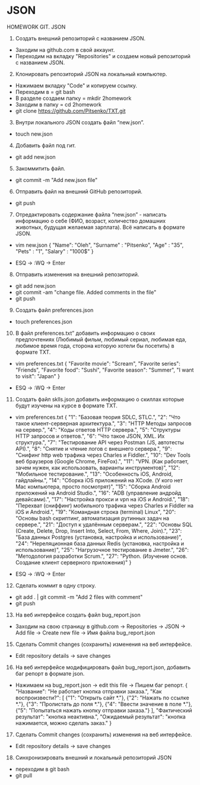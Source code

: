 # JSON 
HOMEWORK GIT. JSON
1. Создать внешний репозиторий c названием JSON.
 - Заходим на github.com  в свой аккаунт. 
 - Переходим на вкладку "Repositories" и создаем новый репозиторий c названием JSON. 
2. Клонировать репозиторий JSON на локальный компьютер.
 - Нажимаем вкладку "Code" и копируем ссылку. 
 - Переходим в  = git bash 
 - В разделе создаем папку =  mkdir 2homework
 - Заходим в папку = cd 2homework
 - git clone https://github.com/Pitsenko/TXT.git 
3. Внутри локального JSON создать файл “new.json”.
 - touch new.json
4. Добавить файл под гит.
 - git add new.json
5. Закоммитить файл.
 - git commit -m "Add new.json file"
6. Отправить файл на внешний GitHub репозиторий.
 - git push 
7. Отредактировать содержание файла “new.json” - написать информацию о себе (ФИО, возраст, количество домашних животных, будущая желаемая зарплата). Всё написать в формате JSON.
 - vim new.json 
{
        "Name": "Oleh",
        "Surname" : "Pitsenko",
        "Age" : "35",
        "Pets" : "1",
        "Salary" : "1000$"
}

 - ESQ -> :WQ -> Enter 
8. Отправить изменения на внешний репозиторий.
 - git add new.json
 - git commit -am "change file. Added comments in the file"
 - git push 
9. Создать файл preferences.json
 - touch preferences.json
10. В файл preferences.txt” добавить информацию о своих предпочтениях (Любимый фильм, любимый сериал, любимая еда, любимое время года, сторона которую хотели бы посетить) в формате TXT.
 - vim preferences.txt 
{
        "Favorite movie": "Scream",
        "Favorite series": "Friends",
        "Favorite food": "Sushi",
        "Favorite season": "Summer",
        "I want to visit": "Japan"
}

 - ESQ -> :WQ -> Enter

11. Создать файл sklls.json добавить информацию о скиллах которые будут изучены на курсе в формате TXT.
 - vim preferences.txt 
{
	"1": "Базовая теория SDLC, STLC.",
	"2": "Что такое клиент-серверная архитектура.",
	"3": "HTTP Методы запросов на сервер.",
	"4": "Коды ответов HTTP сервера.",
	"5": "Структуры HTTP запросов и ответов.",
	"6": "Что такое JSON, XML. Их структура.",
	"7": "Тестирование API через Postman (JS, автотесты API).",
	"8": "Снятие и чтение логов c внешнего сервера.",
	"9": "Снифинг http web трафика через Charles и Fiddler.",
	"10": "Dev Tools веб браузеров (Google Chrome, FireFox).",
	"11": "VPN. (Как работает, зачем нужен, как использовать, варианты инструментов)",
	"12": "Мобильное тестирование.",
	"13": "Особенность iOS, Android, гайдлайны.",
	"14": "Сборка iOS приложений на XCode. (У кого нет Mac компьютера, просто посмотрят)",
	"15": "Сборка Android приложений на Android Studio.",
	"16": "ADB (управление андройд девайсами).",
	"17": "Настройка прокси и vpn на iOS и Android.",
	"18": "Перехват (сниффинг) мобильного трафика через Charles и Fiddler на iOS и Android.",
	"19": "Командная строка (terminal) Linux",
	"20": "Основы bash скриптинг, автоматизация рутинных задач на сервере.",
	"21": "Доступ к удалённым серверам.",
	"22": "Основы SQL (Create, Delete, Drop, Insert Into, Select, From, Where, Join).",
	"23": "База данных Postgres (установка, настройка и использование)",
	"24": "Нереляционная база данных Redis (установка, настройка и использование)",
	"25": "Нагрузочное тестирование в Jmeter.",
	"26": "Методология разработки Scrum.",
	"27": "Python. (Изучение основ. Создание клиент серверного приложения)"
}

 - ESQ -> :WQ -> Enter

12. Сделать коммит в одну строку. 
 - git add . | git commit -m "Add 2 files with comment"
 - git push
13. На веб интерфейсе создать файл bug_report.json
 - Заходим на свою страницу в github.com -> Repositories -> JSON -> Add file -> Create new file -> Имя файла bug_report.json
15. Сделать Commit changes (сохранить) изменения на веб интерфейсе.
 - Edit repository details -> save changes
16. На веб интерфейсе модифицировать файл bug_report.json, добавить баг репорт в формате json.
 - Нажимаем на bug_report.json ->  edit this file ->  Пишем  баг репорт. 
{
	"Название": "Не работает кнопка отправки заказа.",
	"Как воспроизвести?": [
     		{"1": "Oткрыть сайт *."},
     		{"2": "Нажать по ссылке *."},
     		{"3": "Пролистать до поля *."},
     		{"4": "Ввести значение в поле *."},
     		{"5": "Попытаться нажать кнопку отправки заказа."}
	],
	"Фактический результат": "кнопка неактивна.",
	"Ожидаемый результат": "кнопка нажимается, можно сделать заказ."
}

17. Сделать Commit changes (сохранить) изменения на веб интерфейсе.
 - Edit repository details -> save changes
18. Синхронизировать внешний и локальный репозиторий JSON
 - переходим в git bash
 - git pull 
 







